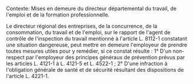 Contexte: Mises en demeure du directeur départemental du travail, de l'emploi et de la formation professionnelle.

Le directeur régional des entreprises, de la concurrence, de la consommation, du travail et de l'emploi, sur le rapport de l'agent de contrôle de l'inspection du travail mentionné à l'article L. 8112-1 constatant une situation dangereuse, peut mettre en demeure l'employeur de prendre toutes mesures utiles pour y remédier, si ce constat résulte : 1° D'un non-respect par l'employeur des principes généraux de prévention prévus par les articles L. 4121-1 à L. 4121-5 et L. 4522-1 ; 2° D'une infraction à l'obligation générale de santé et de sécurité résultant des dispositions de l'article L. 4221-1.